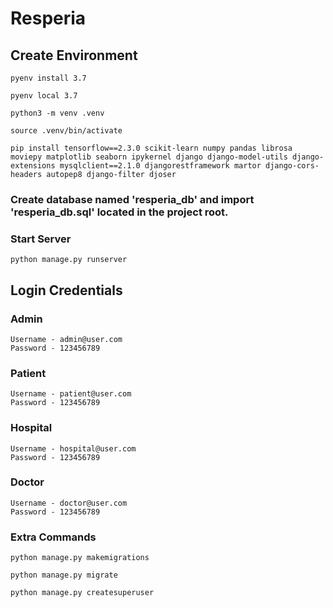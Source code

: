 # Resperia

## Create Environment

```
pyenv install 3.7
```

```
pyenv local 3.7
```

```
python3 -m venv .venv
```

```
source .venv/bin/activate
```

```
pip install tensorflow==2.3.0 scikit-learn numpy pandas librosa moviepy matplotlib seaborn ipykernel django django-model-utils django-extensions mysqlclient==2.1.0 djangorestframework martor django-cors-headers autopep8 django-filter djoser
```

### Create database named 'resperia_db' and import 'resperia_db.sql' located in the project root.

### Start Server

```
python manage.py runserver
```

## Login Credentials

### Admin

```
Username - admin@user.com
Password - 123456789
```

### Patient

```
Username - patient@user.com
Password - 123456789
```

### Hospital

```
Username - hospital@user.com
Password - 123456789
```

### Doctor

```
Username - doctor@user.com
Password - 123456789
```

### Extra Commands

```
python manage.py makemigrations
```

```
python manage.py migrate
```

```
python manage.py createsuperuser
```
